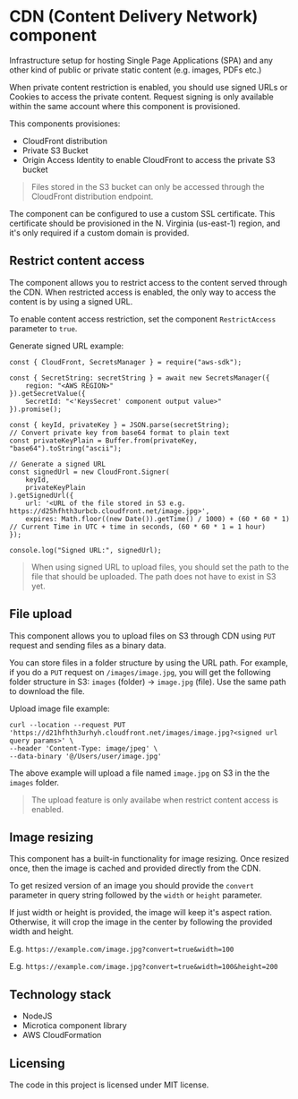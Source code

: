 # CDN (Content Delivery Network) component 

Infrastructure setup for hosting Single Page Applications (SPA) and any other kind of public or private static content (e.g. images, PDFs etc.)

When private content restriction is enabled, you should use signed URLs or Cookies to access the private content. Request signing is only available within the same account where this component is provisioned.

This components provisiones:
- CloudFront distribution
- Private S3 Bucket
- Origin Access Identity to enable CloudFront to access the private S3 bucket

> Files stored in the S3 bucket can only be accessed through the CloudFront distribution endpoint.

The component can be configured to use a custom SSL certificate. This certificate should be provisioned in the N. Virginia (us-east-1) region, and it's only required if a custom domain is provided.

## Restrict content access

The component allows you to restrict access to the content served through the CDN. When restricted access is enabled, the only way to access the content is by using a signed URL.

To enable content access restriction, set the component `RestrictAccess` parameter to `true`.

Generate signed URL example:
```
const { CloudFront, SecretsManager } = require("aws-sdk");

const { SecretString: secretString } = await new SecretsManager({
    region: "<AWS REGION>"
}).getSecretValue({
    SecretId: "<'KeysSecret' component output value>"
}).promise();

const { keyId, privateKey } = JSON.parse(secretString);
// Convert private key from base64 format to plain text
const privateKeyPlain = Buffer.from(privateKey, "base64").toString("ascii");

// Generate a signed URL
const signedUrl = new CloudFront.Signer(
    keyId,
    privateKeyPlain
).getSignedUrl({
    url: '<URL of the file stored in S3 e.g. https://d25hfhth3urbcb.cloudfront.net/image.jpg>',
    expires: Math.floor((new Date()).getTime() / 1000) + (60 * 60 * 1) // Current Time in UTC + time in seconds, (60 * 60 * 1 = 1 hour)
});

console.log("Signed URL:", signedUrl);
```

> When using signed URL to upload files, you should set the path to the file that should be uploaded. The path does not have to exist in S3 yet.

## File upload
This component allows you to upload files on S3 through CDN using `PUT` request and sending files as a binary data.

You can store files in a folder structure by using the URL path. For example, if you do a `PUT` request on `/images/image.jpg`, you will get the following folder structure in S3: `images` (folder) -> `image.jpg` (file). Use the same path to download the file.

Upload image file example:
```
curl --location --request PUT 'https://d21hfhth3urhyh.cloudfront.net/images/image.jpg?<signed url query params>' \
--header 'Content-Type: image/jpeg' \
--data-binary '@/Users/user/image.jpg'
```

The above example will upload a file named `image.jpg` on S3 in the the `images` folder.

> The upload feature is only availabe when restrict content access is enabled.
## Image resizing
This component has a built-in functionality for image resizing. Once resized once, then the image is cached and provided directly from the CDN.

To get resized version of an image you should provide the `convert` parameter in query string followed by the `width` or `height` parameter.

If just width or height is provided, the image will keep it's aspect ration. Otherwise, it will crop the image in the center by following the provided width and height.

E.g. `https://example.com/image.jpg?convert=true&width=100`

E.g. `https://example.com/image.jpg?convert=true&width=100&height=200`
## Technology stack
- NodeJS
- Microtica component library
- AWS CloudFormation

## Licensing

The code in this project is licensed under MIT license.